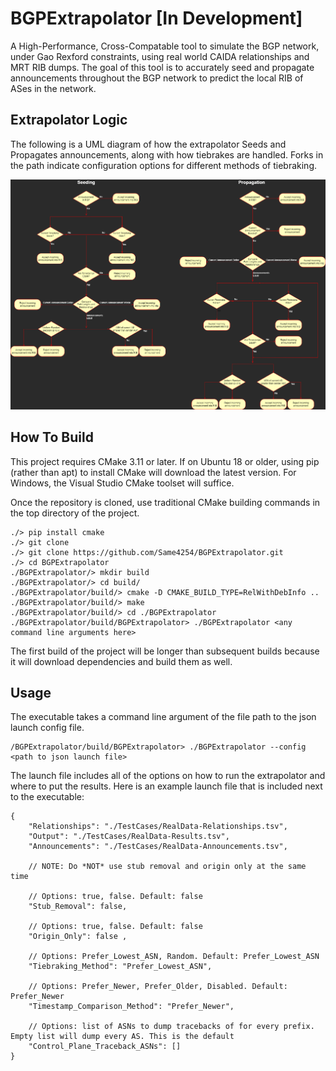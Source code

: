 # BGPExtrapolator [In Development]

A High-Performance, Cross-Compatable tool to simulate the BGP network, under Gao Rexford constraints, using real world CAIDA relationships and MRT RIB dumps. The goal of this tool is to accurately seed and propagate announcements throughout the BGP network to predict the local RIB of ASes in the network.

## Extrapolator Logic

The following is a UML diagram of how the extrapolator Seeds and Propagates announcements, along with how tiebrakes are handled. Forks in the path indicate configuration options for different methods of tiebraking.

![](/ExtrapolatorVerificationLogic.png)

## How To Build

This project requires CMake 3.11 or later. If on Ubuntu 18 or older, using pip (rather than apt) to install CMake will download the latest version. For Windows, the Visual Studio CMake toolset will suffice.

Once the repository is cloned, use traditional CMake building commands in the top directory of the project.

```
./> pip install cmake
./> git clone 
./> git clone https://github.com/Same4254/BGPExtrapolator.git
./> cd BGPExtrapolator
./BGPExtrapolator/> mkdir build
./BGPExtrapolator/> cd build/
./BGPExtrapolator/build/> cmake -D CMAKE_BUILD_TYPE=RelWithDebInfo ..
./BGPExtrapolator/build/> make
./BGPExtrapolator/build/> cd ./BGPExtrapolator
./BGPExtrapolator/build/BGPExtrapolator> ./BGPExtrapolator <any command line arguments here> 
```

The first build of the project will be longer than subsequent builds because it will download dependencies and build them as well.

## Usage

The executable takes a command line argument of the file path to the json launch config file. 
```
/BGPExtrapolator/build/BGPExtrapolator> ./BGPExtrapolator --config <path to json launch file>
```

The launch file includes all of the options on how to run the extrapolator and where to put the results. Here is an example launch file that is included next to the executable:
```
{
    "Relationships": "./TestCases/RealData-Relationships.tsv",
    "Output": "./TestCases/RealData-Results.tsv",
    "Announcements": "./TestCases/RealData-Announcements.tsv",

    // NOTE: Do *NOT* use stub removal and origin only at the same time

    // Options: true, false. Default: false
    "Stub_Removal": false,

    // Options: true, false. Default: false
    "Origin_Only": false ,

    // Options: Prefer_Lowest_ASN, Random. Default: Prefer_Lowest_ASN
    "Tiebraking_Method": "Prefer_Lowest_ASN",

    // Options: Prefer_Newer, Prefer_Older, Disabled. Default: Prefer_Newer
    "Timestamp_Comparison_Method": "Prefer_Newer",

    // Options: list of ASNs to dump tracebacks of for every prefix. Empty list will dump every AS. This is the default
    "Control_Plane_Traceback_ASNs": []
}
```
